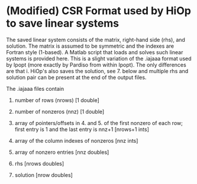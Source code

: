 # (Modified) CSR Format used by HiOp to save linear systems

The saved linear system consists of the matrix, right-hand side (rhs), and solution. The matrix is assumed to be symmetric and the indexes are Fortran style (1-based). A Matlab script that loads and solves such linear systems is provided here. This is a slight variation  of the .iajaaa format used by Ipopt (more exactly by Pardiso from within Ipopt). The only differences are that i. HiOp's also saves the solution, see 7. below and multiple rhs and solution pair can be present at the end of the output files.

The .iajaaa files contain

1. number of rows (nrows) [1 double]

2. number of nonzeros (nnz) [1 double]

3. array of pointers/offsets in 4. and 5. of the first nonzero of each row; first entry is 1 and the last entry is nnz+1 [nrows+1 ints]

4. array of the column indexes of nonzeros [nnz ints]

5. array of nonzero entries  [nnz doubles]

6. rhs [nrows doubles]

7. solution [nrow doubles]